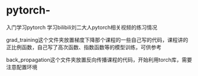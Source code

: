 # pytorch-
入门学习pytorch
学习bilibili刘二大人pytorch相关视频的练习情况

grad_training这个文件夹放置梯度下降那个课程的一些自己写的代码，课程讲的正比例函数，自己写了高次函数、指数函数等的模型训练，可供参考

back_propagation这个文件夹放置反向传播课程的代码，开始利用torch库，需要注意配置环境

